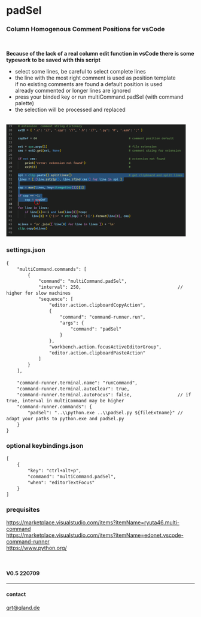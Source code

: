 # **padSel**
### **Column Homogenous Comment Positions for vsCode**

<br>

**Because of the lack of a real column edit function in vsCode there is some typework to be saved with this script**

- select some lines, be careful to select complete lines
- the line with the most right comment is used as position template  
  if no existing comments are found a default position is used  
  already commented or longer lines are ignored
- press your binded key or run multiCommand.padSel (with command palette)
- the selection will be processed and replaced

<br>

<img src="image/padSel.gif" width=480>

<br>

### **settings.json**
``` 
{
    "multiCommand.commands": [
        {
            "command": "multiCommand.padSel",
            "interval": 250,                                    // higher for slow machines
            "sequence": [
                "editor.action.clipboardCopyAction",
                {
                    "command": "command-runner.run",
                    "args": {
                        "command": "padSel"
                    }
                },
                "workbench.action.focusActiveEditorGroup",
                "editor.action.clipboardPasteAction"
            ]
        }
    ],

    "command-runner.terminal.name": "runCommand",
    "command-runner.terminal.autoClear": true,
    "command-runner.terminal.autoFocus": false,                 // if true, interval in multiCommand may be higher
    "command-runner.commands": {
        "padSel": "..\\python.exe ..\\padSel.py ${fileExtname}" // adapt your paths to python.exe and padSel.py
    }
}
```

### **optional keybindings.json**
```
[
    {
        "key": "ctrl+alt+p",
        "command": "multiCommand.padSel",
        "when": "editorTextFocus"
    }
]
```

### **prequisites**
https://marketplace.visualstudio.com/items?itemName=ryuta46.multi-command  
https://marketplace.visualstudio.com/items?itemName=edonet.vscode-command-runner  
https://www.python.org/


<br>

#### V0.5 220709
---

#### contact
[qrt@qland.de](mailto:qrt@qland.de)
